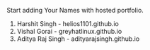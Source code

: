 Start adding Your Names with hosted portfolio.

1. Harshit Singh - helios1101.github.io
2. Vishal Gorai - greyhatlinux.github.io
3. Aditya Raj Singh - adityarajsingh.github.io
